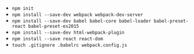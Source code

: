 - ` npm init `
- ` npm install --save-dev webpack webpack-dev-server `
- ` npm install --save-dev babel babel-core babel-loader babel-preset-react babel-preset-es2015 `
- ` npm install --save-dev html-webpack-plugin `
- ` npm install --save react react-dom `
- ` touch .gitignore .babelrc webpack.config.js `
